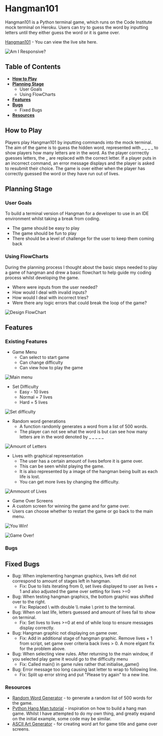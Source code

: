 # **Hangman101**
Hangman101 is a Python terminal game, which runs on the Code Institute mock terminal on Heroku.
Users can try to guess the word by inputting letters until they either guess the word or it is game over. 

[Hangman101](https://hangman101.herokuapp.com/) - You can view the live site here. 

![Am I Responsive?](docs/read-me/am-i-responsive.png) 

## **Table of Contents**
 * [**How to Play**](#how-to-play)
 * [**Planning Stage**](#planning-stage)
   * User Goals
   * Using FlowCharts
 * [**Features**](#features)
 * [**Bugs**](#bugs)
   * Fixed Bugs
 * [**Resources**](#resources)

## **How to Play**
Players play Hangman101 by inputting commands into the mock terminal. The aim of the game is to guess the hidden word, represented with _ _ _ _ to show players how many letters are in the word. As the player corrrectly guesses letters, the _ are replaced with the correct letter. If a player puts in an incorrect command, an error message displays and the player is asked to resubmit their choice. 
The game is over either when the player has correctly guessed the word or they have run out of lives. 

## **Planning Stage**

### **User Goals**
To build a terminal version of Hangman for a developer to use in an IDE environment whilst taking a break from coding.
 * The game should be easy to play
 * The game should be fun to play
 * There should be a level of challenge for the user to keep them coming back

 ### **Using FlowCharts**
 During the planning process I thought about the basic steps needed to play a game of hangman and drew a basic flowchart to help guide my coding process whilst developing the game. 
  * Where were inputs from the user needed?
  * How would I deal with invalid inputs?
  * How would I deal with incorrect tries?
  * Were there any logic errors that could break the loop of the game?

![Design FlowChart](docs/read-me/hangman-flowchart.png) 

 ## **Features**

 ### **Existing Features**
* Game Menu
  * Can select to start game
  * Can change difficulty
  * Can view how to play the game

![Main menu](docs/read-me/main-menu.png)

* Set Difficulty
  * Easy - 10 lives
  * Normal = 7 lives
  * Hard = 5 lives

![Set difficulty](docs/read-me/difficulty.png)


 * Random word generations
   * A function randomly generates a word from a list of 500 words.
   * The player can not see what the word is but can see how many letters are in the word denoted by _ _ _ _ _ 

![Amount of Letters](docs/read-me/amount-of-letters.png) 

 * Lives with graphical representation
   * The user has a certain amount of lives before it is game over.
   * This can be seen whilst playing the game.
   * It is also represented by a image of the hangman being built as each life is lost.
   * You can get more lives by changing the difficulty.

![Ammount of Lives](docs/read-me/hangman-graphic.png) 

* Game Over Screens
 * A custom screen for winning the game and for game over. 
 * Users can choose whether to restart the game or go back to the main menu.

![You Win!](docs/read-me/you-win.png) 

![Game Over!](docs/read-me/game-over.png) 









### **Bugs**

## **Fixed Bugs**
* Bug: When implementing hangman graphics, lives left did not correspond to amount of stages left in hangman.
  * Fix: Due to lists iterating from 0, set lives displayed to user as lives + 1 and also adjusted the game over setting for lives >=0
* Bug: When testing hangman graphics, the bottom graphic was shifted over to the right.
  * Fix: Replaced \ with double \\\\ make \ print to the terminal. 
* Bug: When on last life, letters guessed and amount of lives fail to show on terminal.
  * Fix: Set lives to lives >=0 at end of while loop to ensure messages display correctly.
* Bug: Hangman graphic not displaying on game over.
  * Fix: Add in additional stage of hangman graphic. Remove lives + 1 from script, set game over criteria back lives > 0. A more elgant fix for the problem above.
* Bug: When selecting view rules. After returning to the main window, if you selected play game it would go to the difficulty menu
  * Fix: Called main() in game rules rather that initialise_game()
* Bug: Error message too long causing last letter to wrap to following line.
  * Fix: Split up error string and put "Please try again" to a new line.



### **Resources**
 * [Random Word Generator](https://www.randomlists.com/random-words) - to generate a random list of 500 words for the game.
 * [Python Hang Man tutorial](https://github.com/kiteco/python-youtube-code/tree/master/build-hangman-in-python) - inspiration on how to build a hang man game. Whilst I have attempted to do my own thing, and greatly expand on the initial example, some code may be similar. 
 * [ASCII Art Generator](https://patorjk.com/software/taag/#p=display&f=Standard&t=Hangman101) - for creating word art for game title and game over screens.